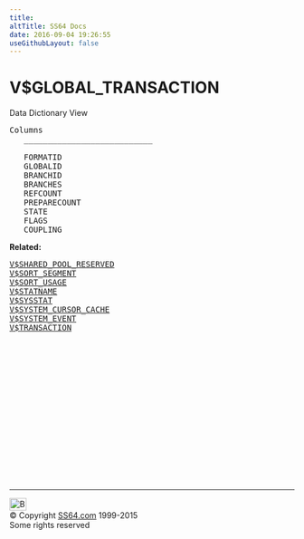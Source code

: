 ```yaml
---
title:
altTitle: SS64 Docs
date: 2016-09-04 19:26:55
useGithubLayout: false
---
```

<!-- #BeginLibraryItem "/Library/head_orav.lbi" --><!-- #EndLibraryItem --><h1>V$GLOBAL_TRANSACTION </h1>  
 <p> Data Dictionary View </p> 
 
<pre>Columns
   ___________________________
 
   FORMATID
   GLOBALID
   BRANCHID
   BRANCHES
   REFCOUNT
   PREPARECOUNT
   STATE
   FLAGS
   COUPLING</pre>
<p><b>Related:</b></p><pre><a href="V$SHARED_POOL_RESERVED.html">V$SHARED_POOL_RESERVED</a> 
<a href="V$SORT_SEGMENT.html">V$SORT_SEGMENT</a> 
<a href="V$SORT_USAGE.html">V$SORT_USAGE</a> 
<a href="V$STATNAME.html">V$STATNAME</a> 
<a href="V$SYSSTAT.html">V$SYSSTAT</a> 
<a href="V$SYSTEM_CURSOR_CACHE.html">V$SYSTEM_CURSOR_CACHE</a> 
<a href="V$SYSTEM_EVENT.html">V$SYSTEM_EVENT</a> 
<a href="V$TRANSACTION.html">V$TRANSACTION</a> </pre><!-- #BeginLibraryItem "/Library/foot_orad.lbi" --><p>
<!-- oracle-footer -->
<ins class="adsbygoogle" style="display:inline-block;width:300px;height:250px" data-ad-client="ca-pub-6140977852749469" data-ad-slot="4275490898"></ins>
<script>
(adsbygoogle = window.adsbygoogle || []).push({});
</script></p>
<hr>
<div id="bl" class="footer"><a href="V$GLOBAL_TRANSACTION.html#"><img src="../images/top.png" width="30" height="22" alt="Back to the Top"></a></div>
<div id="br" class="footer, tagline">© Copyright <a href="../index.html">SS64.com</a> 1999-2015<br>
Some rights reserved</div>
<!-- #EndLibraryItem -->

